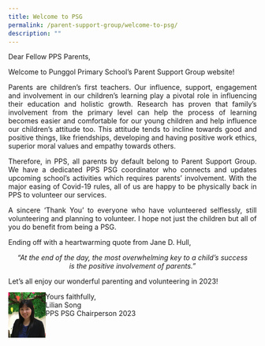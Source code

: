 ```yaml
---
title: Welcome to PSG
permalink: /parent-support-group/welcome-to-psg/
description: ""
---
```

<p>Dear Fellow PPS Parents,</p>
<p>Welcome to Punggol Primary School’s Parent Support Group website!</p>
<p style="text-align:justify">Parents are children’s first teachers. Our influence, support, engagement and involvement in our children’s learning play a pivotal role in influencing their education and holistic growth. Research has proven that family’s involvement from the primary level can help the process of learning becomes easier and comfortable for our young children and help influence our children’s attitude too. This attitude tends to incline towards good and positive things, like friendships, developing and having positive work ethics, superior moral values and empathy towards others.</p>
<p style="text-align:justify">Therefore, in PPS, all parents by default belong to Parent Support Group. We have a dedicated PPS PSG coordinator who connects and updates upcoming school’s activities which requires parents’ involvement. With the major easing of Covid-19 rules, all of us are happy to be physically back in PPS to volunteer our services.</p>
<p style="text-align:justify">A sincere ‘Thank You’ to everyone who have volunteered selflessly, still volunteering and planning to volunteer. I hope not just the children but all of you do benefit from being a PSG.</p>
<p style="text-align:justify">Ending off with a heartwarming quote from Jane D. Hull, <center><em>“At the end of the day, the most overwhelming key to a child’s success<br>is the positive involvement of parents.”</em></center></p>

<p style="text-align:justify">Let’s all enjoy our wonderful parenting and volunteering in 2023!</p>

<img src="/images/PSG%20Chairperson.jpeg" style="float:left; width:15%">

Yours faithfully,   
Lilian Song   
PPS PSG Chairperson 2023